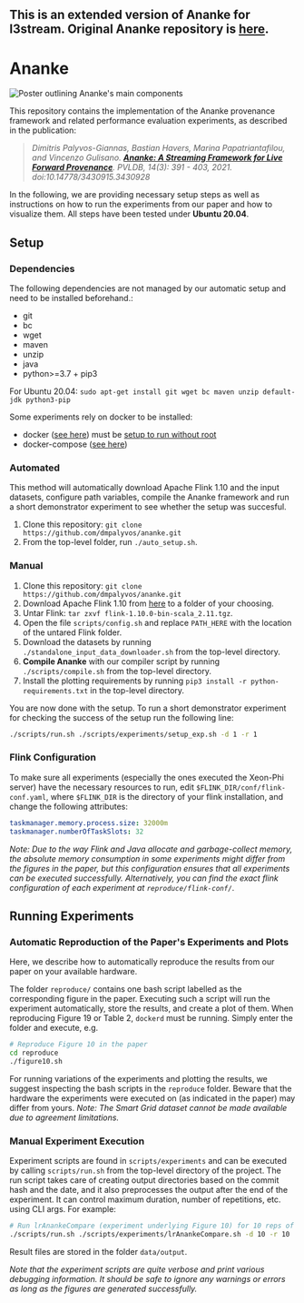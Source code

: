 ## This is an extended version of Ananke for l3stream. Original Ananke repository is [here](https://github.com/dmpalyvos/ananke).


# Ananke

![Poster outlining Ananke's main components](media/ananke_vldb21_poster.png)

This repository contains the implementation of the Ananke provenance framework and related performance evaluation experiments, as described in the publication:

> *Dimitris Palyvos-Giannas, Bastian Havers, Marina Papatriantafilou, and Vincenzo Gulisano. **[Ananke: A Streaming Framework for Live Forward Provenance](https://vldb.org/pvldb/vol14/p391-palyvos-giannas.pdf)**. PVLDB, 14(3): 391 - 403, 2021. doi:10.14778/3430915.3430928*

In the following, we are providing necessary setup steps as well as instructions on how to run the experiments from our paper and how to visualize them.
All steps have been tested under **Ubuntu 20.04**.

## Setup

### Dependencies

The following dependencies are not managed by our automatic setup and need to be installed beforehand.:

- git
- bc
- wget
- maven 
- unzip 
- java 
- python>=3.7 + pip3

For Ubuntu 20.04: `sudo apt-get install git wget bc maven unzip default-jdk python3-pip`

Some experiments rely on docker to be installed:

- docker ([see here](https://docs.docker.com/engine/install/ubuntu/)) must be [setup to run without root](https://docs.docker.com/engine/install/linux-postinstall/) 
- docker-compose ([see here](https://docs.docker.com/compose/install/))

### Automated

This method will automatically download Apache Flink 1.10 and the input datasets, configure path variables, compile the Ananke framework and run a short demonstrator experiment to see whether the setup was succesful.

1. Clone this repository: `git clone https://github.com/dmpalyvos/ananke.git`
2. From the top-level folder, run `./auto_setup.sh`.

### Manual

1. Clone this repository: `git clone https://github.com/dmpalyvos/ananke.git`
2. Download Apache Flink 1.10 from [here](https://archive.apache.org/dist/flink/flink-1.10.0/flink-1.10.0-bin-scala_2.11.tgz) to a folder of your choosing.
3. Untar Flink: `tar zxvf flink-1.10.0-bin-scala_2.11.tgz`.
4. Open the file `scripts/config.sh` and replace `PATH_HERE` with the location of the untared Flink folder.
5. Download the datasets by running `./standalone_input_data_downloader.sh` from the top-level directory.
6. **Compile Ananke** with our compiler script by running `./scripts/compile.sh` from the top-level directory. 
7. Install the plotting requirements by running `pip3 install -r python-requirements.txt` in the top-level directory.

You are now done with the setup. To run a short demonstrator experiment for checking the success of the setup run the following line:

```bash
./scripts/run.sh ./scripts/experiments/setup_exp.sh -d 1 -r 1
```

### Flink Configuration

To make sure all experiments (especially the ones executed the Xeon-Phi server) have the necessary resources to run, edit `$FLINK_DIR/conf/flink-conf.yaml`, where `$FLINK_DIR` is the directory of your flink installation, and change the following attributes:

```yaml
taskmanager.memory.process.size: 32000m
taskmanager.numberOfTaskSlots: 32
```
*Note: Due to the way Flink and Java allocate and garbage-collect memory, the absolute memory consumption in some experiments might differ from the figures in the paper, 
but this configuration ensures that all experiments can be executed successfully. 
Alternatively, you can find the exact flink configuration of each experiment at `reproduce/flink-conf/`*.

## Running Experiments

### Automatic Reproduction of the Paper's Experiments and Plots

Here, we describe how to automatically reproduce the results from our paper on your available hardware.

The folder `reproduce/` contains one bash script labelled as the corresponding figure in the paper. Executing such a script will run the experiment automatically, store the results, and create a plot of them. When reproducing Figure 19 or Table 2, `dockerd` must be running. Simply enter the folder and execute, e.g.

```bash
# Reproduce Figure 10 in the paper
cd reproduce
./figure10.sh
```
For running variations of the experiments and plotting the results, we suggest inspecting the bash scripts in the `reproduce` folder.
Beware that the hardware the experiments were executed on (as indicated in the paper) may differ from yours.
*Note: The Smart Grid dataset cannot be made available due to agreement limitations.*

### Manual Experiment Execution 

Experiment scripts are found in `scripts/experiments` and can be executed by calling `scripts/run.sh` from the top-level directory of the project. The run script takes care of creating output directories based on the commit hash and the date, and it also preprocesses the output after the end of the experiment. It can control maximum duration, number of repetitions, etc. using CLI args. For example:

```bash
# Run lrAnankeCompare (experiment underlying Figure 10) for 10 reps of 10 minutes
./scripts/run.sh ./scripts/experiments/lrAnankeCompare.sh -d 10 -r 10
```
Result files are stored in the folder `data/output`. 

*Note that the experiment scripts are quite verbose and print various debugging information. It should be safe to ignore any warnings or errors as long as the figures are generated successfully.*

